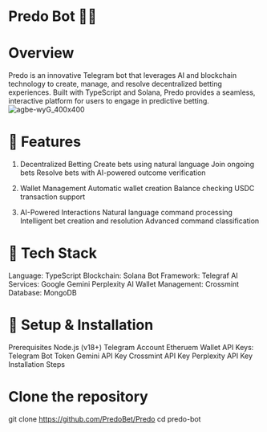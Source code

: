 # Predo Bot 🎲🤖

# Overview
Predo is an innovative Telegram bot that leverages AI and blockchain technology to create, manage, and resolve decentralized betting experiences. Built with TypeScript and Solana, Predo provides a seamless, interactive platform for users to engage in predictive betting.
![agbe-wyG_400x400](https://github.com/user-attachments/assets/8d1bcc91-fcb3-4ea3-9562-f999721cd5ce)

# 🌟 Features

1. Decentralized Betting
Create bets using natural language
Join ongoing bets
Resolve bets with AI-powered outcome verification

3. Wallet Management
Automatic wallet creation
Balance checking
USDC transaction support

5. AI-Powered Interactions
Natural language command processing
Intelligent bet creation and resolution
Advanced command classification

# 🚀 Tech Stack
Language: TypeScript
Blockchain: Solana
Bot Framework: Telegraf
AI Services:
Google Gemini
Perplexity AI
Wallet Management: Crossmint
Database: MongoDB

# 🔧 Setup & Installation
Prerequisites
Node.js (v18+)
Telegram Account
Etheruem Wallet
API Keys:
Telegram Bot Token
Gemini API Key
Crossmint API Key
Perplexity API Key
Installation Steps

# Clone the repository

git clone https://github.com/PredoBet/Predo
cd predo-bot

